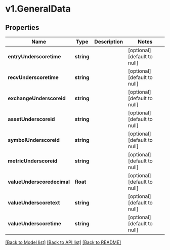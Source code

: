 # v1.GeneralData

## Properties
Name | Type | Description | Notes
------------ | ------------- | ------------- | -------------
**entryUnderscoretime** | **string** |  | [optional] [default to null]
**recvUnderscoretime** | **string** |  | [optional] [default to null]
**exchangeUnderscoreid** | **string** |  | [optional] [default to null]
**assetUnderscoreid** | **string** |  | [optional] [default to null]
**symbolUnderscoreid** | **string** |  | [optional] [default to null]
**metricUnderscoreid** | **string** |  | [optional] [default to null]
**valueUnderscoredecimal** | **float** |  | [optional] [default to null]
**valueUnderscoretext** | **string** |  | [optional] [default to null]
**valueUnderscoretime** | **string** |  | [optional] [default to null]

[[Back to Model list]](../README.md#documentation-for-models) [[Back to API list]](../README.md#documentation-for-api-endpoints) [[Back to README]](../README.md)


